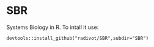 # SBR
Systems Biology in R.  To intall it use:

```
devtools::install_github("radivot/SBR",subdir="SBR")
```

